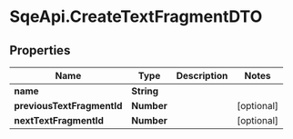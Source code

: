 # SqeApi.CreateTextFragmentDTO

## Properties

Name | Type | Description | Notes
------------ | ------------- | ------------- | -------------
**name** | **String** |  | 
**previousTextFragmentId** | **Number** |  | [optional] 
**nextTextFragmentId** | **Number** |  | [optional] 


